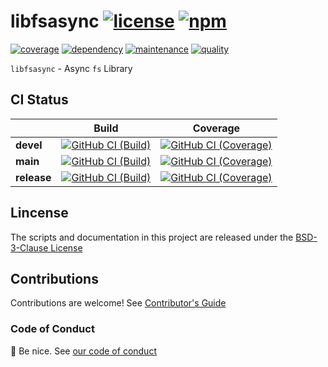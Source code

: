 # libfsasync [![license][license-image]][license-url] [![npm][npm-image]][npm-url]

[![coverage][nyc-cov-image]][github-url] [![dependency][depencency-image]][dependency-url] [![maintenance][maintenance-image]][npmsio-url] [![quality][quality-image]][npmsio-url]

`libfsasync` - Async `fs` Library

## CI Status

| | Build | Coverage |
| ---- | ---- | ---- |
| **devel** | [![GitHub CI (Build)][github-devel-build-image]][github-devel-build-url] | [![GitHub CI (Coverage)][github-devel-coverage-image]][github-devel-coverage-url] |
| **main** | [![GitHub CI (Build)][github-main-build-image]][github-main-build-url] | [![GitHub CI (Coverage)][github-main-coverage-image]][github-main-coverage-url] |
| **release** | [![GitHub CI (Build)][github-release-build-image]][github-release-build-url] | [![GitHub CI (Coverage)][github-release-coverage-image]][github-release-coverage-url] |

## Lincense

The scripts and documentation in this project are released under the [BSD-3-Clause License](https://github.com/kei-g/libfsasync/blob/main/LICENSE)

## Contributions

Contributions are welcome! See [Contributor's Guide](https://github.com/kei-g/libfsasync/blob/main/CONTRIBUTING.md)

### Code of Conduct

:clap: Be nice. See [our code of conduct](https://github.com/kei-g/libfsasync/blob/main/CODE_OF_CONDUCT.md)

[depencency-image]:https://img.shields.io/librariesio/release/npm/libfsasync?logo=nodedotjs
[dependency-url]:https://npmjs.com/package/libfsasync?activeTab=dependencies
[github-devel-build-image]:https://github.com/kei-g/libfsasync/actions/workflows/build.yml/badge.svg?branch=devel
[github-devel-build-url]:https://github.com/kei-g/libfsasync/actions/workflows/build.yml?query=branch%3Adevel
[github-devel-coverage-image]:https://github.com/kei-g/libfsasync/actions/workflows/coverage.yml/badge.svg?branch=devel
[github-devel-coverage-url]:https://github.com/kei-g/libfsasync/actions/workflows/coverage.yml?query=branch%3Adevel
[github-main-build-image]:https://github.com/kei-g/libfsasync/actions/workflows/build.yml/badge.svg?branch=main
[github-main-build-url]:https://github.com/kei-g/libfsasync/actions/workflows/build.yml?query=branch%3Amain
[github-main-coverage-image]:https://github.com/kei-g/libfsasync/actions/workflows/coverage.yml/badge.svg?branch=main
[github-main-coverage-url]:https://github.com/kei-g/libfsasync/actions/workflows/coverage.yml?query=branch%3Amain
[github-release-build-image]:https://github.com/kei-g/libfsasync/actions/workflows/build.yml/badge.svg?branch=release
[github-release-build-url]:https://github.com/kei-g/libfsasync/actions/workflows/build.yml?query=branch%3Arelease
[github-release-coverage-image]:https://github.com/kei-g/libfsasync/actions/workflows/coverage.yml/badge.svg?branch=release
[github-release-coverage-url]:https://github.com/kei-g/libfsasync/actions/workflows/coverage.yml?query=branch%3Arelease
[github-url]:https://github.com/kei-g/libfsasync
[license-image]:https://img.shields.io/github/license/kei-g/libfsasync
[license-url]:https://opensource.org/licenses/BSD-3-Clause
[maintenance-image]:https://img.shields.io/npms-io/maintenance-score/libfsasync?logo=npm
[npm-image]:https://img.shields.io/npm/v/libfsasync.svg?logo=npm
[npm-url]:https://npmjs.org/package/libfsasync
[npmsio-url]:https://npms.io/search?q=libfsasync
[nyc-cov-image]:https://img.shields.io/nycrc/kei-g/libfsasync?config=.nycrc.json&label=coverage&logo=mocha
[quality-image]:https://img.shields.io/npms-io/quality-score/libfsasync?logo=npm
